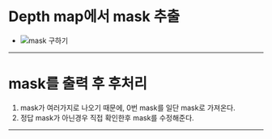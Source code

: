 
# Depth map에서 mask 추출  

  - ![mask 구하기](https://github.com/user-attachments/assets/c41dbd65-18bf-4327-947e-fe5689e174ad)


---
# mask를 출력 후 후처리 
  1. mask가 여러가지로 나오기 때문에, 0번 mask를 일단 mask로 가져온다.
  2. 정답 mask가 아닌경우 직접 확인한후 mask를 수정해준다. 

---
